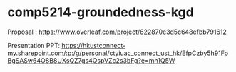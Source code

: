 # comp5214-groundedness-kgd

Proposal : https://www.overleaf.com/project/622870e3d5c648efbb791612

Presentation PPT: https://hkustconnect-my.sharepoint.com/:p:/g/personal/ctyiuac_connect_ust_hk/EfpCzby5h91FpBgSASw64O8B8UXsQZ7gs4QspVZc2s3bFg?e=mn1Q5W
